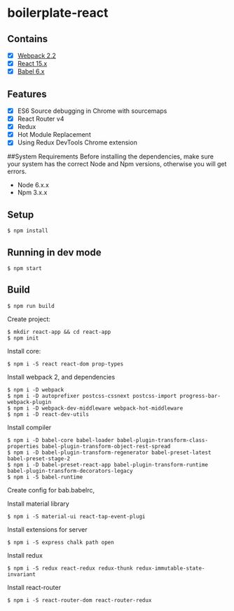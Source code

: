 # boilerplate-react

## Contains

- [x] [Webpack 2.2](https://webpack.github.io)
- [x] [React 15.x](https://facebook.github.io/react/)
- [x] [Babel 6.x](https://babeljs.io/)

## Features

- [x] ES6 Source debugging in Chrome with sourcemaps
- [x] React Router v4
- [x] Redux
- [x] Hot Module Replacement
- [x] Using Redux DevTools Chrome extension

##System Requirements
Before installing the dependencies, make sure your system has the correct Node and Npm versions, otherwise you will get errors.

- Node 6.x.x
- Npm 3.x.x

## Setup

```
$ npm install
```

## Running in dev mode

```
$ npm start
```

## Build

```
$ npm run build
```
Create project:

```
$ mkdir react-app && cd react-app
$ npm init
```

Install core:
```
$ npm i -S react react-dom prop-types
```

Install webpack 2, and dependencies
```
$ npm i -D webpack
$ npm i -D autoprefixer postcss-cssnext postcss-import progress-bar-webpack-plugin
$ npm i -D webpack-dev-middleware webpack-hot-middleware
$ npm i -D react-dev-utils
```

Install compiler
```
$ npm i -D babel-core babel-loader babel-plugin-transform-class-properties babel-plugin-transform-object-rest-spread
$ npm i -D babel-plugin-transform-regenerator babel-preset-latest babel-preset-stage-2
$ npm i -D babel-preset-react-app babel-plugin-transform-runtime babel-plugin-transform-decorators-legacy
$ npm i -S babel-runtime
```
Create сonfig for bab.babelrc, 

Install material library
```
$ npm i -S material-ui react-tap-event-plugi
```

Install extensions for server
```
$ npm i -S express chalk path open
```

Install redux
```
$ npm i -S redux react-redux redux-thunk redux-immutable-state-invariant 
```

Install react-router
```
$ npm i -S react-router-dom react-router-redux
```